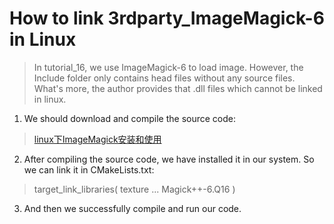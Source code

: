 # How to link 3rdparty_ImageMagick-6 in Linux


> In tutorial_16, we use ImageMagick-6 to load image. However, the Include folder only contains head files without any source files.
> What's more, the author provides that .dll files which cannot be linked in linux. 


1. We should download and compile the source code:
>
>  [linux下ImageMagick安装和使用](https://blog.csdn.net/jiangxinyu/article/details/1698997?utm_medium=distribute.pc_relevant.none-task-blog-baidujs_title-1&spm=1001.2101.3001.4242)
> 

2. After compiling the source code, we have installed it in our system. So we can link it in CMakeLists.txt:
> 
> target_link_libraries(
>    texture 
>    ...
>    Magick++-6.Q16
>)


3. And then we successfully compile and run our code.